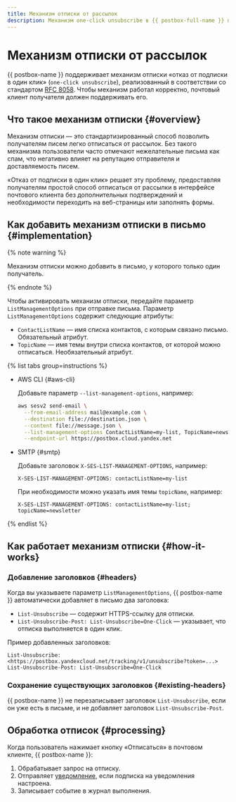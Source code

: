 ```yaml
---
title: Механизм отписки от рассылок
description: Механизм one-click unsubscribe в {{ postbox-full-name }} позволяет получателям легко отписаться от рассылок одним кликом.
---
```


# Механизм отписки от рассылок

{{ postbox-name }} поддерживает механизм отписки «отказ от подписки в один клик» (`one-click unsubscribe`), реализованный в соответствии со стандартом [RFC 8058](https://tools.ietf.org/html/rfc8058). Чтобы механизм работал корректно, почтовый клиент получателя должен поддерживать его.

## Что такое механизм отписки {#overview}

Механизм отписки — это стандартизированный способ позволить получателям писем легко отписаться от рассылок. Без такого механизма пользователи часто отмечают нежелательные письма как спам, что негативно влияет на репутацию отправителя и доставляемость писем.

«Отказ от подписки в один клик» решает эту проблему, предоставляя получателям простой способ отписаться от рассылки в интерфейсе почтового клиента без дополнительных подтверждений и необходимости переходить на веб-страницы или заполнять формы.

## Как добавить механизм отписки в письмо {#implementation}

{% note warning %}

Механизм отписки можно добавить в письмо, у которого только один получатель.

{% endnote %}

Чтобы активировать механизм отписки, передайте параметр `ListManagementOptions` при отправке письма. Параметр `ListManagementOptions` содержит следующие атрибуты:

* `ContactListName` — имя списка контактов, с которым связано письмо. Обязательный атрибут.
* `TopicName` — имя темы внутри списка контактов, от которой можно отписаться. Необязательный атрибут.

{% list tabs group=instructions %}

- AWS CLI {#aws-cli}

    Добавьте параметр `--list-management-options`, например:

    ```bash
    aws sesv2 send-email \
      --from-email-address mail@example.com \
      --destination file://destination.json \
      --content file://message.json \
      --list-management-options ContactListName=my-list, TopicName=newsletter \
      --endpoint-url https://postbox.cloud.yandex.net
    ```

- SMTP {#smtp}

    Добавьте заголовок `X-SES-LIST-MANAGEMENT-OPTIONS`, например:

    ```
    X-SES-LIST-MANAGEMENT-OPTIONS: contactListName=my-list
    ```

    При необходимости можно указать имя темы `topicName`, например:

    ```
    X-SES-LIST-MANAGEMENT-OPTIONS: contactListName=my-list; topicName=newsletter
    ```

{% endlist %}

## Как работает механизм отписки {#how-it-works}

### Добавление заголовков {#headers}

Когда вы указываете параметр `ListManagementOptions`, {{ postbox-name }} автоматически добавляет в письмо два заголовка:

* `List-Unsubscribe` — содержит HTTPS-ссылку для отписки.
* `List-Unsubscribe-Post: List-Unsubscribe=One-Click` — указывает, что отписка выполняется в один клик.

Пример добавленных заголовков:

```
List-Unsubscribe: <https://postbox.yandexcloud.net/tracking/v1/unsubscribe?token=...>
List-Unsubscribe-Post: List-Unsubscribe=One-Click
```

### Сохранение существующих заголовков {#existing-headers}

{{ postbox-name }} не перезаписывает заголовок `List-Unsubscribe`, если он уже есть в письме, и не добавляет заголовок `List-Unsubscribe-Post`.

## Обработка отписок {#processing}

Когда пользователь нажимает кнопку «Отписаться» в почтовом клиенте, {{ postbox-name }}:

1. Обрабатывает запрос на отписку.
1. Отправляет [уведомление](notification.md#subscription), если подписка на уведомления настроена.
1. Записывает событие в журнал выполнения.
